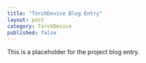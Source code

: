 ```yaml
---
title: "TorchDevice Blog Entry"
layout: post
category: TorchDevice
published: false
---
```


This is a placeholder for the project blog entry.
